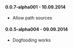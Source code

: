 #### 0.0.7-alpha001 - 10.09.2014
* Allow path sources

#### 0.0.5-alpha004 - 09.09.2014
* Dogfooding works
